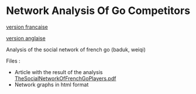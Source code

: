
# Network Analysis Of Go Competitors
[version francaise](https://github.com/Jeremy-Deh/NetworkAnalysisOfGoCompetitors/blob/main/FR_LeReseauDeGoEnFrance.pdf) 

[version anglaise](https://github.com/Jeremy-Deh/NetworkAnalysisOfGoCompetitors/blob/main/EN_TheSocialNetworkOfFrenchGoPlayers.pdf)  

Analysis of the social network of french go (baduk, weiqi)

Files :
- Article with the result of the analysis [TheSocialNetworkOfFrenchGoPlayers.pdf](https://github.com/Jeremy-Deh/NetworkAnalysisOfGoCompetitors/blob/main/TheSocialNetworkOfFrenchGoPlayers.pdf)
- Network graphs in html format
